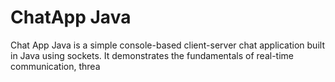 <h1>ChatApp Java</h1>
<p>
  Chat App Java is a simple console-based client-server chat application built in Java using sockets. It demonstrates the fundamentals of real-time communication, threa
</p> 
